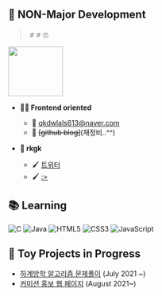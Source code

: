 ## 🐏 NON-Major Development
> *ㅎㅎ* 🙄

<p align="left"><img src="https://user-images.githubusercontent.com/77262012/126252543-d68d67e3-e3c6-44ce-89d1-cfb54d181180.gif" height="100" width="110"></p>

- **🙋‍♀️ Frontend oriented**   
    - 📧 qkdwlals613@naver.com   
    - 📝 ~~[github blog]~~(재정비..^^)   

- **🎨 rkgk**     
    - 🖌 [트위터](https://twitter.com/brlamb_04)   
    - 🖌 [:>](https://scratch.mit.edu/projects/473178997)   



##  📚 Learning
<img alt="C" src="https://img.shields.io/badge/c-F78181.svg?&style=for-the-badge&logo=c&logoColor=white"/>

<img alt="Java" src="https://img.shields.io/badge/java-FEDA47.svg?&style=for-the-badge&logo=java&logoColor=white"/>

<img alt="HTML5" src="https://img.shields.io/badge/HTML5-B1E07E.svg?&style=for-the-badge&logo=HTML5&logoColor=white"/>

<img alt="CSS3" src="https://img.shields.io/badge/CSS3-59B3E3.svg?&style=for-the-badge&logo=CSS3&logoColor=white"/>

<img alt="JavaScript" src="https://img.shields.io/badge/JavaScript-D19CE2?&style=for-the-badge&logo=JavaScript&logoColor=white"/>

## 📢 Toy Projects in Progress
- [하계방학 알고리즘 문제풀이](https://github.com/REEENG9/algorithm_study) (July 2021 ~)
- [커미션 홍보 웹 페이지](https://github.com/REEENG9/Commission-page) (August 2021~) 

